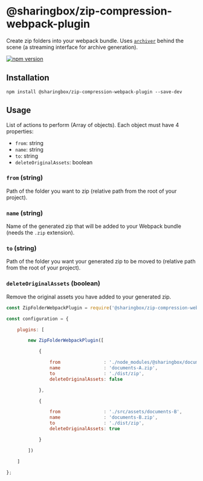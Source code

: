 # @sharingbox/zip-compression-webpack-plugin
Create zip folders into your webpack bundle.
Uses [`archiver`](https://www.npmjs.com/package/archiver) behind the scene (a streaming interface for archive generation).

[![npm version](https://img.shields.io/npm/v/@sharingbox/zip-compression-webpack-plugin)](https://www.npmjs.com/package/@sharingbox/zip-compression-webpack-plugin)

## Installation

```
npm install @sharingbox/zip-compression-webpack-plugin --save-dev
```
## Usage

List of actions to perform (Array of objects).
Each object must have 4 properties:

* `from`: string
* `name`: string
* `to`: string
* `deleteOriginalAssets`: boolean

### `from` (string)
Path of the folder you want to zip (relative path from the root of your project).
### `name` (string)
Name of the generated zip that will be added to your Webpack bundle (needs the `.zip` extension).
### `to` (string)
Path of the folder you want your generated zip to be moved to (relative path from the root of your project).

### `deleteOriginalAssets` (boolean)
Remove the original assets you have added to your generated zip.


```js
const ZipFolderWebpackPlugin = require('@sharingbox/zip-compression-webpack-plugin');

const configuration = {

    plugins: [

        new ZipFolderWebpackPlugin([

			{

				from                : './node_modules/@sharingbox/documents-A',
				name                : 'documents-A.zip',
				to                  : './dist/zip',
				deleteOriginalAssets: false

			},

			{

				from                : './src/assets/documents-B',
				name                : 'documents-B.zip',
				to                  : './dist/zip',
				deleteOriginalAssets: true

			}

		])

    ]

};
```
